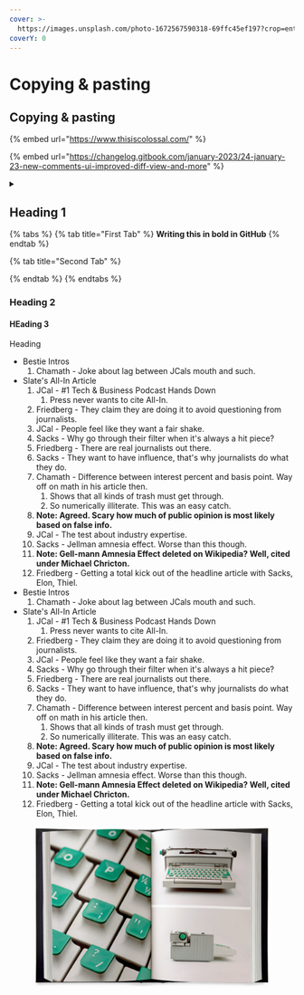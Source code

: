 ```yaml
---
cover: >-
  https://images.unsplash.com/photo-1672567590318-69ffc45ef197?crop=entropy&cs=tinysrgb&fm=jpg&ixid=MnwxOTcwMjR8MHwxfHJhbmRvbXx8fHx8fHx8fDE2NzQ2NDg3MjM&ixlib=rb-4.0.3&q=80
coverY: 0
---
```


# Copying & pasting

## Copying & pasting

{% embed url="https://www.thisiscolossal.com/" %}

{% embed url="https://changelog.gitbook.com/january-2023/24-january-23-new-comments-ui-improved-diff-view-and-more" %}

<details>

<summary></summary>



</details>

## Heading 1

{% tabs %}
{% tab title="First Tab" %}
**Writing this in bold in GitHub**
{% endtab %}

{% tab title="Second Tab" %}

{% endtab %}
{% endtabs %}

### Heading 2

#### HEading 3

Heading

* Bestie Intros
  1. Chamath - Joke about lag between JCals mouth and such.
* Slate's All-In Article
  1. JCal - #1 Tech & Business Podcast Hands Down
     1. Press never wants to cite All-In.
  2. Friedberg - They claim they are doing it to avoid questioning from journalists.
  3. JCal - People feel like they want a fair shake.
  4. Sacks - Why go through their filter when it's always a hit piece?
  5. Friedberg - There are real journalists out there.
  6. Sacks - They want to have influence, that's why journalists do what they do.
  7. Chamath - Difference between interest percent and basis point. Way off on math in his article then.
     1. Shows that all kinds of trash must get through.
     2. So numerically illiterate. This was an easy catch.
  8. **Note: Agreed. Scary how much of public opinion is most likely based on false info.**
  9. JCal - The test about industry expertise.
  10. Sacks - Jellman amnesia effect. Worse than this though.
  11. **Note: Gell-mann Amnesia Effect deleted on Wikipedia? Well, cited under Michael Chricton.**
  12. Friedberg - Getting a total kick out of the headline article with Sacks, Elon, Thiel.
* Bestie Intros
  1. Chamath - Joke about lag between JCals mouth and such.
* Slate's All-In Article
  1. JCal - #1 Tech & Business Podcast Hands Down
     1. Press never wants to cite All-In.
  2. Friedberg - They claim they are doing it to avoid questioning from journalists.
  3. JCal - People feel like they want a fair shake.
  4. Sacks - Why go through their filter when it's always a hit piece?
  5. Friedberg - There are real journalists out there.
  6. Sacks - They want to have influence, that's why journalists do what they do.
  7. Chamath - Difference between interest percent and basis point. Way off on math in his article then.
     1. Shows that all kinds of trash must get through.
     2. So numerically illiterate. This was an easy catch.
  8. **Note: Agreed. Scary how much of public opinion is most likely based on false info.**
  9. JCal - The test about industry expertise.
  10. Sacks - Jellman amnesia effect. Worse than this though.
  11. **Note: Gell-mann Amnesia Effect deleted on Wikipedia? Well, cited under Michael Chricton.**
  12. Friedberg - Getting a total kick out of the headline article with Sacks, Elon, Thiel.

<figure><img src=".gitbook/assets/image (2).png" alt=""><figcaption></figcaption></figure>
